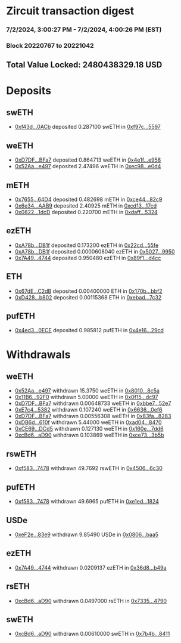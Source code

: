 # Zircuit transaction digest
### 7/2/2024, 3:00:27 PM - 7/2/2024, 4:00:26 PM (EST)
### Block 20220767 to 20221042

## Total Value Locked: 2480438329.18 USD

# Deposits
## swETH
- [0xf43d...0ACb](https://etherscan.io/address/0xf43df57B6C2B52cC16EC9284b635Ce11c4070ACb) deposited 0.287100 swETH in [0xf97c...5597](https://etherscan.io/tx/0xf43df57B6C2B52cC16EC9284b635Ce11c4070ACb)
## weETH
- [0xD7DF...BFa7](https://etherscan.io/address/0xD7DF7E085214743530afF339aFC420c7c720BFa7) deposited 0.864713 weETH in [0x4e1f...e958](https://etherscan.io/tx/0xD7DF7E085214743530afF339aFC420c7c720BFa7)
- [0x52Aa...e497](https://etherscan.io/address/0x52Aa899454998Be5b000Ad077a46Bbe360F4e497) deposited 2.47496 weETH in [0xec98...e0d4](https://etherscan.io/tx/0x52Aa899454998Be5b000Ad077a46Bbe360F4e497)
## mETH
- [0x7655...64D4](https://etherscan.io/address/0x7655aEf5CDaF5Fe7c87b952ec85b6295e5c564D4) deposited 0.482698 mETH in [0xce44...82c9](https://etherscan.io/tx/0x7655aEf5CDaF5Fe7c87b952ec85b6295e5c564D4)
- [0x6e34...AAB9](https://etherscan.io/address/0x6e3404f972CC3cd8CE22Cf4757eC768f67e4AAB9) deposited 2.40925 mETH in [0xcd13...17cd](https://etherscan.io/tx/0x6e3404f972CC3cd8CE22Cf4757eC768f67e4AAB9)
- [0x0822...1dcD](https://etherscan.io/address/0x0822C46a83393E7Af1D45BB59B92E474C8f91dcD) deposited 0.220700 mETH in [0xdaff...5324](https://etherscan.io/tx/0x0822C46a83393E7Af1D45BB59B92E474C8f91dcD)
## ezETH
- [0xA78b...DB1f](https://etherscan.io/address/0xA78b56662D883D5726944d25Bf1f38dF3ee0DB1f) deposited 0.173200 ezETH in [0x22cd...55fe](https://etherscan.io/tx/0xA78b56662D883D5726944d25Bf1f38dF3ee0DB1f)
- [0xA78b...DB1f](https://etherscan.io/address/0xA78b56662D883D5726944d25Bf1f38dF3ee0DB1f) deposited 0.0000608040 ezETH in [0x5027...9950](https://etherscan.io/tx/0xA78b56662D883D5726944d25Bf1f38dF3ee0DB1f)
- [0x7A49...4744](https://etherscan.io/address/0x7A493Be5c2ce014cD049Bf178a1ac0Db1B434744) deposited 0.950480 ezETH in [0x89f1...d4cc](https://etherscan.io/tx/0x7A493Be5c2ce014cD049Bf178a1ac0Db1B434744)
## ETH
- [0x67dE...C2dB](https://etherscan.io/address/0x67dE4F7c4562acBe4803FC812c921B0b62cFC2dB) deposited 0.00400000 ETH in [0x170b...bbf2](https://etherscan.io/tx/0x67dE4F7c4562acBe4803FC812c921B0b62cFC2dB)
- [0xD428...b802](https://etherscan.io/address/0xD428AeDd98de936Fa4D6a8a00Bfd4F829E8Db802) deposited 0.00115368 ETH in [0xebad...7c32](https://etherscan.io/tx/0xD428AeDd98de936Fa4D6a8a00Bfd4F829E8Db802)
## pufETH
- [0x4ed3...0ECE](https://etherscan.io/address/0x4ed3168653e04561003dbF8F07298f6f1ED60ECE) deposited 0.985812 pufETH in [0x4e16...29cd](https://etherscan.io/tx/0x4ed3168653e04561003dbF8F07298f6f1ED60ECE)
# Withdrawals
## weETH
- [0x52Aa...e497](https://etherscan.io/address/0x52Aa899454998Be5b000Ad077a46Bbe360F4e497) withdrawn 15.3750 weETH in [0x8010...8c5a](https://etherscan.io/tx/0x52Aa899454998Be5b000Ad077a46Bbe360F4e497)
- [0x11B6...92F0](https://etherscan.io/address/0x11B6AA86Cd8EFB8B4452cc7f9c0C6fcc188D92F0) withdrawn 5.00000 weETH in [0x0f15...dc97](https://etherscan.io/tx/0x11B6AA86Cd8EFB8B4452cc7f9c0C6fcc188D92F0)
- [0xD7DF...BFa7](https://etherscan.io/address/0xD7DF7E085214743530afF339aFC420c7c720BFa7) withdrawn 0.00648733 weETH in [0xbbe7...52e7](https://etherscan.io/tx/0xD7DF7E085214743530afF339aFC420c7c720BFa7)
- [0xE7c4...5382](https://etherscan.io/address/0xE7c4979926c403B1E288300A0AaaD129864e5382) withdrawn 0.107240 weETH in [0x6636...0ef6](https://etherscan.io/tx/0xE7c4979926c403B1E288300A0AaaD129864e5382)
- [0xD7DF...BFa7](https://etherscan.io/address/0xD7DF7E085214743530afF339aFC420c7c720BFa7) withdrawn 0.00556308 weETH in [0x83fa...8283](https://etherscan.io/tx/0xD7DF7E085214743530afF339aFC420c7c720BFa7)
- [0xDB6d...610f](https://etherscan.io/address/0xDB6dED7034DC4224eb552349f696A9360377610f) withdrawn 5.44000 weETH in [0xad04...8470](https://etherscan.io/tx/0xDB6dED7034DC4224eb552349f696A9360377610f)
- [0xCE69...DCd5](https://etherscan.io/address/0xCE693BE6af1eae571B0F7AaCD49d0419c1D4DCd5) withdrawn 0.127130 weETH in [0x160e...7dd6](https://etherscan.io/tx/0xCE693BE6af1eae571B0F7AaCD49d0419c1D4DCd5)
- [0xcBd6...aD90](https://etherscan.io/address/0xcBd6B592d25254AfDac88cF9d2fFC5a81564aD90) withdrawn 0.103869 weETH in [0xce73...3b5b](https://etherscan.io/tx/0xcBd6B592d25254AfDac88cF9d2fFC5a81564aD90)
## rswETH
- [0xf583...7478](https://etherscan.io/address/0xf5830FF9B625b60131D82530c51c9e294a9f7478) withdrawn 49.7692 rswETH in [0x4506...6c30](https://etherscan.io/tx/0xf5830FF9B625b60131D82530c51c9e294a9f7478)
## pufETH
- [0xf583...7478](https://etherscan.io/address/0xf5830FF9B625b60131D82530c51c9e294a9f7478) withdrawn 49.6965 pufETH in [0xe1ed...1824](https://etherscan.io/tx/0xf5830FF9B625b60131D82530c51c9e294a9f7478)
## USDe
- [0xeF2e...83e9](https://etherscan.io/address/0xeF2ea8cfD7a70BE40938bdB7c1e77F24e22183e9) withdrawn 9.85490 USDe in [0x0806...baa5](https://etherscan.io/tx/0xeF2ea8cfD7a70BE40938bdB7c1e77F24e22183e9)
## ezETH
- [0x7A49...4744](https://etherscan.io/address/0x7A493Be5c2ce014cD049Bf178a1ac0Db1B434744) withdrawn 0.0209137 ezETH in [0x36d8...b49a](https://etherscan.io/tx/0x7A493Be5c2ce014cD049Bf178a1ac0Db1B434744)
## rsETH
- [0xcBd6...aD90](https://etherscan.io/address/0xcBd6B592d25254AfDac88cF9d2fFC5a81564aD90) withdrawn 0.0497000 rsETH in [0x7335...4790](https://etherscan.io/tx/0xcBd6B592d25254AfDac88cF9d2fFC5a81564aD90)
## swETH
- [0xcBd6...aD90](https://etherscan.io/address/0xcBd6B592d25254AfDac88cF9d2fFC5a81564aD90) withdrawn 0.00610000 swETH in [0x7b4b...8411](https://etherscan.io/tx/0xcBd6B592d25254AfDac88cF9d2fFC5a81564aD90)
